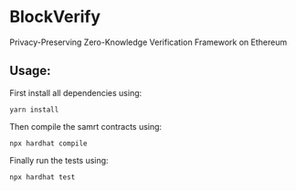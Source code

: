 # BlockVerify
Privacy-Preserving Zero-Knowledge Verification Framework on Ethereum

## Usage:

First install all dependencies using:

```
yarn install
```

Then compile the samrt contracts using:

```
npx hardhat compile
```

Finally run the tests using:

```
npx hardhat test
```
